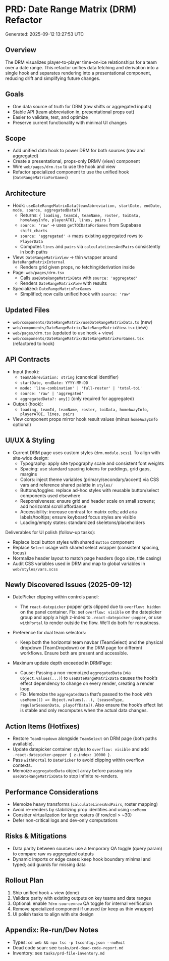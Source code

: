 # PRD: Date Range Matrix (DRM) Refactor

Generated: 2025-09-12 13:27:53 UTC

## Overview
The DRM visualizes player-to-player time-on-ice relationships for a team over a date range. This refactor unifies data fetching and derivation into a single hook and separates rendering into a presentational component, reducing drift and simplifying future changes.

## Goals
- One data source of truth for DRM (raw shifts or aggregated inputs)
- Stable API (team abbreviation in, presentational props out)
- Easier to validate, test, and optimize
- Preserve current functionality with minimal UI changes

## Scope
- Add unified data hook to power DRM for both sources (raw and aggregated)
- Create a presentational, props-only DRMV (view) component
- Wire `web/pages/drm.tsx` to use the hook and view
- Refactor specialized component to use the unified hook (`DateRangeMatrixForGames`)

## Architecture
- Hook: `useDateRangeMatrixData(teamAbbreviation, startDate, endDate, mode, source, aggregatedData?)`
  - Returns: `{ loading, teamId, teamName, roster, toiData, homeAwayInfo, playerATOI, lines, pairs }`
  - `source: 'raw'` → uses `getTOIDataForGames` from Supabase `shift_charts`
  - `source: 'aggregated'` → maps existing aggregated rows to `PlayerData`
  - Computes `lines` and `pairs` via `calculateLinesAndPairs` consistently in both paths
- View: `DateRangeMatrixView` → thin wrapper around `DateRangeMatrixInternal`
  - Renders grid given props, no fetching/derivation inside
- Page: `web/pages/drm.tsx`
  - Calls `useDateRangeMatrixData` with `source: 'aggregated'`
  - Renders `DateRangeMatrixView` with results
- Specialized: `DateRangeMatrixForGames`
  - Simplified; now calls unified hook with `source: 'raw'`

## Updated Files
- `web/components/DateRangeMatrix/useDateRangeMatrixData.ts` (new)
- `web/components/DateRangeMatrix/DateRangeMatrixView.tsx` (new)
- `web/pages/drm.tsx` (updated to use hook + view)
- `web/components/DateRangeMatrix/DateRangeMatrixForGames.tsx` (refactored to hook)

## API Contracts
- Input (hook):
  - `teamAbbreviation: string` (canonical identifier)
  - `startDate, endDate: YYYY-MM-DD`
  - `mode: 'line-combination' | 'full-roster' | 'total-toi'`
  - `source: 'raw' | 'aggregated'`
  - `aggregatedData?: any[]` (only required for aggregated)
- Output (hook):
  - `loading, teamId, teamName, roster, toiData, homeAwayInfo, playerATOI, lines, pairs`
- View component props mirror hook result values (minus `homeAwayInfo` optional)

## UI/UX & Styling
- Current DRM page uses custom styles (`drm.module.scss`). To align with site-wide design:
  - Typography: apply site typography scale and consistent font weights
  - Spacing: use standard spacing tokens for paddings, grid gaps, margins
  - Colors: inject theme variables (primary/secondary/accent) via CSS vars and reference shared palette in `styles/`
  - Buttons/toggles: replace ad-hoc styles with reusable button/select components used elsewhere
  - Responsiveness: ensure grid and header scale on small screens; add horizontal scroll affordance
  - Accessibility: increase contrast for matrix cells; add aria labels/tooltips; ensure keyboard focus styles are visible
  - Loading/empty states: standardized skeletons/placeholders

Deliverables for UI polish (follow-up tasks):
- Replace local button styles with shared `Button` component
- Replace `Select` usage with shared select wrapper (consistent spacing, focus)
- Normalize header layout to match page headers (logo size, title casing)
- Audit CSS variables used in DRM and map to global variables in `web/styles/vars.scss`

## Newly Discovered Issues (2025-09-12)

- DatePicker clipping within controls panel:
  - The `react-datepicker` popper gets clipped due to `overflow: hidden` on the panel container. Fix: set `overflow: visible` on the datepicker group and apply a high z-index to `.react-datepicker-popper`, or use `withPortal` to render outside the flow. We’ll do both for robustness.

- Preference for dual team selectors:
  - Keep both the horizontal team navbar (TeamSelect) and the physical dropdown (TeamDropdown) on the DRM page for different workflows. Ensure both are present and accessible.

- Maximum update depth exceeded in DRMPage:
  - Cause: Passing a non-memoized `aggregatedData` (via `Object.values(...)`) to `useDateRangeMatrixData` causes the hook’s effect dependency to change on every render, creating a render loop.
  - Fix: Memoize the `aggregatedData` that’s passed to the hook with `useMemo(() => Object.values(...), [seasonType, regularSeasonData, playoffData])`. Also ensure the hook’s effect list is stable and only recomputes when the actual data changes.

## Action Items (Hotfixes)

- Restore `TeamDropdown` alongside `TeamSelect` on DRM page (both paths available).
- Update datepicker container styles to `overflow: visible` and add `.react-datepicker-popper { z-index: 10000 }`.
- Pass `withPortal` to `DatePicker` to avoid clipping within overflow contexts.
- Memoize `aggregatedData` object array before passing into `useDateRangeMatrixData` to stop infinite re-renders.

## Performance Considerations
- Memoize heavy transforms (`calculateLinesAndPairs`, roster mapping)
- Avoid re-renders by stabilizing prop identities and using `useMemo`
- Consider virtualization for large rosters (if row/col > ~30)
- Defer non-critical logs and dev-only computations

## Risks & Mitigations
- Data parity between sources: use a temporary QA toggle (query param) to compare raw vs aggregated outputs
- Dynamic imports or edge cases: keep hook boundary minimal and typed; add guards for missing data

## Rollout Plan
1) Ship unified hook + view (done)
2) Validate parity with existing outputs on key teams and date ranges
3) Optional: enable `?drm-source=raw` QA toggle for internal verification
4) Remove specialized component if unused (or keep as thin wrapper)
5) UI polish tasks to align with site design

## Appendix: Re-run/Dev Notes
- Types: `cd web && npx tsc -p tsconfig.json --noEmit`
- Dead code scan: see `tasks/prd-dead-code-report.md`
- Inventory: see `tasks/prd-file-inventory.md`
